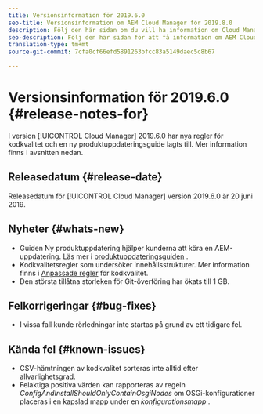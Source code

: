 ```yaml
---
title: Versionsinformation för 2019.6.0
seo-title: Versionsinformation om AEM Cloud Manager för 2019.8.0
description: Följ den här sidan om du vill ha information om Cloud Manager version 2019.6.0.
seo-description: Följ den här sidan för att få information om AEM Cloud Manager version 2019.6.0.
translation-type: tm+mt
source-git-commit: 7cfa0cf66efd5891263bfcc83a5149daec5c8b67

---
```


# Versionsinformation för 2019.6.0 {#release-notes-for}

I version [!UICONTROL Cloud Manager] 2019.6.0 har nya regler för kodkvalitet och en ny produktuppdateringsguide lagts till. Mer information finns i avsnitten nedan.

## Releasedatum {#release-date}

Releasedatum för [!UICONTROL Cloud Manager] version 2019.6.0 är 20 juni 2019.

## Nyheter {#whats-new}

* Guiden Ny produktuppdatering hjälper kunderna att köra en AEM-uppdatering. Läs mer i [produktuppdateringsguiden](overview-productupdate-wizard.md) .
* Kodkvalitetsregler som undersöker innehållsstrukturer. Mer information finns i [Anpassade regler](custom-code-quality-rules.md) för kodkvalitet.
* Den största tillåtna storleken för Git-överföring har ökats till 1 GB.

## Felkorrigeringar {#bug-fixes}

* I vissa fall kunde rörledningar inte startas på grund av ett tidigare fel.

## Kända fel {#known-issues}

* CSV-hämtningen av kodkvalitet sorteras inte alltid efter allvarlighetsgrad.
* Felaktiga positiva värden kan rapporteras av regeln *ConfigAndInstallShouldOnlyContainOsgiNodes* om OSGi-konfigurationer placeras i en kapslad mapp under en *konfigurationsmapp* .